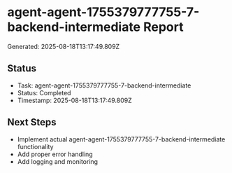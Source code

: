 # agent-agent-1755379777755-7-backend-intermediate Report

Generated: 2025-08-18T13:17:49.809Z

## Status
- Task: agent-agent-1755379777755-7-backend-intermediate
- Status: Completed
- Timestamp: 2025-08-18T13:17:49.809Z

## Next Steps
- Implement actual agent-agent-1755379777755-7-backend-intermediate functionality
- Add proper error handling
- Add logging and monitoring
